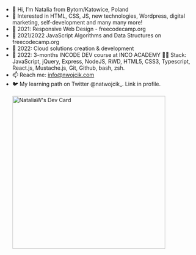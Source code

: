 - 👋 Hi, I’m Natalia from Bytom/Katowice, Poland
- 👀 Interested in HTML, CSS, JS, new technologies, Wordpress, digital marketing, self-development and many many more!
- 🌱 2021: Responsive Web Design - freecodecamp.org 
- 🌱 2021/2022 JavaScript Algorithms and Data Structures on freecodecamp.org
- 🌱 2022: Cloud solutions creation & development 
- 🌱 2022: 3-months INCODE DEV course at INCO ACADEMY 🧑‍💻 Stack: JavaScript, jQuery, Express, NodeJS, RWD, HTML5, CSS3, Typescript, React.js, Mustache.js, Git, Github, bash, zsh.
- 📫 Reach me: info@nwojcik.com
- 🐦 My learning path on Twitter @natwojcik_. Link in profile. <br><br>
<a href="https://app.daily.dev/natwoj"><img src="https://api.daily.dev/devcards/b990075c43bf44d5afddd86109175b71.png?r=fva" width="400" alt="NataliaW's Dev Card"/></a>
